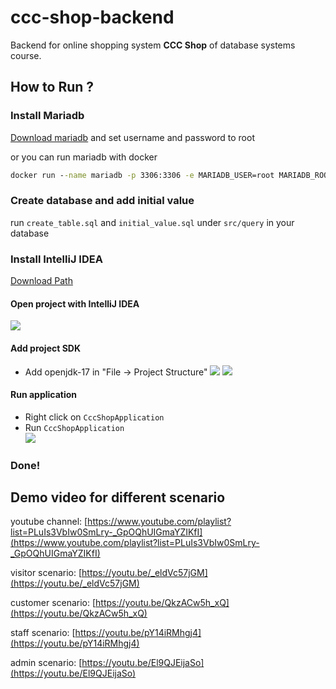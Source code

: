 # ccc-shop-backend

Backend for online shopping system **CCC Shop** of database systems course.

## How to Run ?

### Install Mariadb

[Download mariadb](https://mariadb.org/download/?t=mariadb&p=mariadb&r=10.6.5&os=windows&cpu=x86_64&pkg=msi&m=blendbyte) and set username and password to root

or you can run mariadb with docker
```cmd
docker run --name mariadb -p 3306:3306 -e MARIADB_USER=root MARIADB_ROOT_PASSWORD=root -v /data/mariadb/data:/var/lib/mysql -d mariadb
```

### Create database and add initial value

run `create_table.sql` and `initial_value.sql`  under `src/query` in your database

### Install IntelliJ IDEA

[Download Path](https://www.jetbrains.com/idea/)

#### Open project with IntelliJ IDEA

![](https://i.imgur.com/hvHsQIY.png)


#### Add project SDK

- Add openjdk-17 in "File -> Project Structure"
![](https://i.imgur.com/X9ra1n7.png)
![](https://i.imgur.com/BuwKjCI.png)

#### Run application

- Right click on `CccShopApplication`
- Run `CccShopApplication` \
![](https://i.imgur.com/7bFJes3.png)


### Done!

## Demo video for different scenario

youtube channel: [https://www.youtube.com/playlist?list=PLuIs3VbIw0SmLry-_GpOQhUIGmaYZIKfI](https://www.youtube.com/playlist?list=PLuIs3VbIw0SmLry-_GpOQhUIGmaYZIKfI)

visitor scenario: [https://youtu.be/_eldVc57jGM](https://youtu.be/_eldVc57jGM)

customer scenario: [https://youtu.be/QkzACw5h_xQ](https://youtu.be/QkzACw5h_xQ)

staff scenario: [https://youtu.be/pY14iRMhgj4](https://youtu.be/pY14iRMhgj4)

admin scenario: [https://youtu.be/El9QJEijaSo](https://youtu.be/El9QJEijaSo)